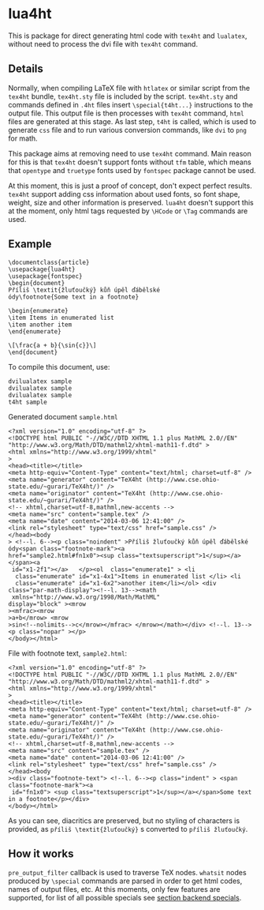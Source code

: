 lua4ht
======

This is package for direct generating html code with `tex4ht` and `lualatex`, 
without need to process the dvi file with `tex4ht` command.

Details
-------


Normally, when compiling LaTeX file with `htlatex` or similar script from the
`tex4ht` bundle, `tex4ht.sty` file is included by the script. 
`tex4ht.sty` and commands defined in `.4ht` files insert `\special{t4ht...}`
 instructions to the output file. This output file is then processes with 
`tex4ht` command, `html` files are generated at this stage. As last step, `t4ht`
is called, which is used to generate `css` file and to run various conversion
commands, like `dvi` to `png` for math.

This package aims at removing need to use `tex4ht` command. Main reason for this
is that `tex4ht` doesn't support fonts without `tfm` table, which means that
`opentype` and `truetype` fonts used by `fontspec` package cannot be used.

At this moment, this is just a proof of concept, don't expect perfect results.
`tex4ht` support adding css information about used fonts, so font shape, weight,
size and other information is preserved. `lua4ht` doesn't support this at the
moment, only html tags requested by `\HCode` or `\Tag` commands are used.

Example
-------

    \documentclass{article}
    \usepackage{lua4ht}
    \usepackage{fontspec}
    \begin{document}
    Příliš \textit{žluťoučký} kůň úpěl ďábělské 
    ódy\footnote{Some text in a footnote}
    
    \begin{enumerate}
    \item Items in enumerated list
    \item another item
    \end{enumerate}
    
    \[\frac{a + b}{\sin{c}}\]
    \end{document}

To compile this document, use:

    dvilualatex sample
    dvilualatex sample
    dvilualatex sample
    t4ht sample

Generated document `sample.html`

    <?xml version="1.0" encoding="utf-8" ?> 
    <!DOCTYPE html PUBLIC "-//W3C//DTD XHTML 1.1 plus MathML 2.0//EN" 
    "http://www.w3.org/Math/DTD/mathml2/xhtml-math11-f.dtd" > 
    <html xmlns="http://www.w3.org/1999/xhtml"  
    > 
    <head><title></title> 
    <meta http-equiv="Content-Type" content="text/html; charset=utf-8" /> 
    <meta name="generator" content="TeX4ht (http://www.cse.ohio-state.edu/~gurari/TeX4ht/)" /> 
    <meta name="originator" content="TeX4ht (http://www.cse.ohio-state.edu/~gurari/TeX4ht/)" /> 
    <!-- xhtml,charset=utf-8,mathml,new-accents --> 
    <meta name="src" content="sample.tex" /> 
    <meta name="date" content="2014-03-06 12:41:00" /> 
    <link rel="stylesheet" type="text/css" href="sample.css" /> 
    </head><body 
    > <!--l. 6--><p class="noindent" >Příliš žluťoučký kůň úpěl ďábělské ódy<span class="footnote-mark"><a 
    href="sample2.html#fn1x0"><sup class="textsuperscript">1</sup></a></span><a 
     id="x1-2f1"></a>   </p><ol  class="enumerate1" > <li 
      class="enumerate" id="x1-4x1">Items in enumerated list </li> <li 
      class="enumerate" id="x1-6x2">another item</li></ol> <div class="par-math-display"><!--l. 13--><math 
     xmlns="http://www.w3.org/1998/Math/MathML"  
    display="block" ><mrow 
    ><mfrac><mrow 
    >a+b</mrow> <mrow 
    >sin<!--nolimits-->c</mrow></mfrac> </mrow></math></div> <!--l. 13--><p class="nopar" ></p> 
    </body></html> 
 
File with footnote text, `sample2.html`:

    <?xml version="1.0" encoding="utf-8" ?> 
    <!DOCTYPE html PUBLIC "-//W3C//DTD XHTML 1.1 plus MathML 2.0//EN" 
    "http://www.w3.org/Math/DTD/mathml2/xhtml-math11-f.dtd" > 
    <html xmlns="http://www.w3.org/1999/xhtml"  
    > 
    <head><title></title> 
    <meta http-equiv="Content-Type" content="text/html; charset=utf-8" /> 
    <meta name="generator" content="TeX4ht (http://www.cse.ohio-state.edu/~gurari/TeX4ht/)" /> 
    <meta name="originator" content="TeX4ht (http://www.cse.ohio-state.edu/~gurari/TeX4ht/)" /> 
    <!-- xhtml,charset=utf-8,mathml,new-accents --> 
    <meta name="src" content="sample.tex" /> 
    <meta name="date" content="2014-03-06 12:41:00" /> 
    <link rel="stylesheet" type="text/css" href="sample.css" /> 
    </head><body 
    ><div class="footnote-text"> <!--l. 6--><p class="indent" > <span class="footnote-mark"><a 
     id="fn1x0"> <sup class="textsuperscript">1</sup></a></span>Some text in a footnote</p></div>  
    </body></html> 
 
As you can see, diacritics are preserved, but no styling of characters is 
provided, as `příliš \textit{žluťoučký}` s converted to `příliš žluťoučký`.

How it works
------------

`pre_output_filter` callback is used to traverse TeX nodes. `whatsit` nodes 
produced by `\special` commands are parsed in order to get html codes, 
names of output files, etc. At this moments, only few features are supported, 
for list of all possible specials see [section backend specials](http://michal-h21.github.io/mktex4ht/mktex4ht4.html).
